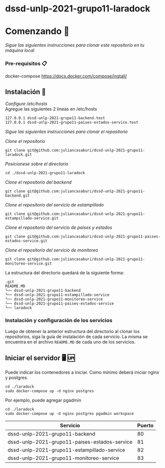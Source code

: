 # dssd-unlp-2021-grupo11-laradock

# Comenzando 🚀

_Sigue las siguientes instrucciones para clonar este repositorio en tu máquina local_

### Pre-requisitos 📋

docker-compose
https://docs.docker.com/compose/install/

## Instalación 🔧

_Configure /etc/hosts_  
Agregue las siguientes 2 líneas en /etc/hosts

```
127.0.0.1 dssd-unlp-2021-grupo11-backend.test
127.0.0.1 dssd-unlp-2021-grupo11-paises-estados-service.test
```

_Sigue las siguientes instrucciones para clonar el repositorio_

_Clone el repositorio_

```
git clone git@github.com:juliancasaburi/dssd-unlp-2021-grupo11-laradock.git
```

_Posicionese sobre el directorio_
```
cd ./dssd-unlp-2021-grupo11-laradock
```

_Clone el repositorio del backend_

```
git clone git@github.com:juliancasaburi/dssd-unlp-2021-grupo11-backend.git
```

_Clone el repositorio del servicio de estampillado_

```
git clone git@github.com:juliancasaburi/dssd-unlp-2021-grupo11-estampillado-service.git
```

_Clone el repositorio del servicio de paises y estados_

```
git clone git@github.com:juliancasaburi/dssd-unlp-2021-grupo11-paises-estados-service.git
```

_Clone el repositorio del servicio de monitoreo_

```
git clone git@github.com:juliancasaburi/dssd-unlp-2021-grupo11-monitoreo-service.git
```

La estructura del directorio quedará de la siguiente forma:

```
.git
README.MD
└── dssd-unlp-2021-grupo11-backend
└── dssd-unlp-2021-grupo11-estampillado-service
└── dssd-unlp-2021-grupo11-monitoreo-service
└── dssd-unlp-2021-grupo11-paises-estados-service
└── laradock
```

### Instalación y configuración de los servicios
Luego de obtener la anterior estructura del directorio al clonar los repositorios, siga la guía de instalación de cada servicio. La misma se encuentra en el archivo ```README.MD``` de cada uno de los servicios.

## Iniciar el servidor 🖥️ 🆙
Puede indicar los contenedores a iniciar. Como mínimo deberá iniciar nginx y postgres.
```
cd ./laradock
sudo docker-compose up -d nginx postgres
```

Por ejemplo, puede agregar pgadmin

```
cd ./laradock
sudo docker-compose up -d nginx postgres pgadmin workspace
```

| Servicio                                      	| Puerto 	|
|-----------------------------------------------	|--------	|
| dssd-unlp-2021-grupo11-backend                	| 80     	|
| dssd-unlp-2021-grupo11-paises-estados-service 	| 81     	|
| dssd-unlp-2021-grupo11-estampillado-service   	| 82     	|
| dssd-unlp-2021-grupo11-monitoreo-service   	    | 83    	|

